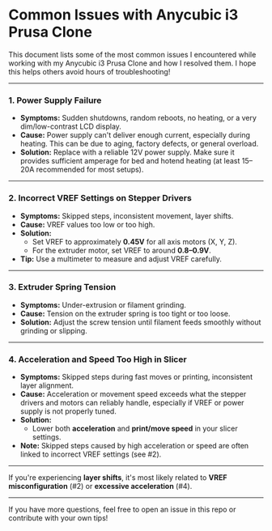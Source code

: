 # Common Issues with Anycubic i3 Prusa Clone

This document lists some of the most common issues I encountered while working with my Anycubic i3 Prusa Clone and how I resolved them. I hope this helps others avoid hours of troubleshooting!

---

### 1. Power Supply Failure
- **Symptoms:** Sudden shutdowns, random reboots, no heating, or a very dim/low-contrast LCD display.
- **Cause:** Power supply can't deliver enough current, especially during heating. This can be due to aging, factory defects, or general overload.
- **Solution:** Replace with a reliable 12V power supply. Make sure it provides sufficient amperage for bed and hotend heating (at least 15–20A recommended for most setups).


---

### 2. Incorrect VREF Settings on Stepper Drivers
- **Symptoms:** Skipped steps, inconsistent movement, layer shifts.
- **Cause:** VREF values too low or too high.
- **Solution:** 
  - Set VREF to approximately **0.45V** for all axis motors (X, Y, Z).
  - For the extruder motor, set VREF to around **0.8–0.9V**.
- **Tip:** Use a multimeter to measure and adjust VREF carefully.

---

### 3. Extruder Spring Tension
- **Symptoms:** Under-extrusion or filament grinding.
- **Cause:** Tension on the extruder spring is too tight or too loose.
- **Solution:** Adjust the screw tension until filament feeds smoothly without grinding or slipping.

---

### 4. Acceleration and Speed Too High in Slicer
- **Symptoms:** Skipped steps during fast moves or printing, inconsistent layer alignment.
- **Cause:** Acceleration or movement speed exceeds what the stepper drivers and motors can reliably handle, especially if VREF or power supply is not properly tuned.
- **Solution:** 
  - Lower both **acceleration** and **print/move speed** in your slicer settings.
- **Note:** Skipped steps caused by high acceleration or speed are often linked to incorrect VREF settings (see #2).


---

If you're experiencing **layer shifts**, it's most likely related to **VREF misconfiguration** (#2) or **excessive acceleration** (#4).

---

If you have more questions, feel free to open an issue in this repo or contribute with your own tips!


